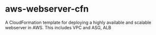 # aws-webserver-cfn
A CloudFormation template for deploying a highly available and scalable webserver in AWS. This includes VPC and ASG, ALB

